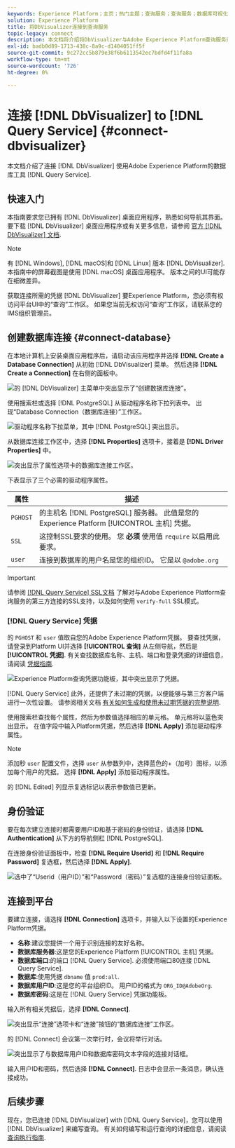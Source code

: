 ```yaml
---
keywords: Experience Platform；主页；热门主题；查询服务；查询服务；数据库可视化器；数据库可视化器；数据库可视化器；连接到查询服务；
solution: Experience Platform
title: 将DbVisualizer连接到查询服务
topic-legacy: connect
description: 本文档将介绍将DbVisualizer与Adobe Experience Platform查询服务连接的步骤。
exl-id: badb0d89-1713-438c-8a9c-d1404051ff5f
source-git-commit: 9c272cc5b879e38f6b6113542ec7bdfd4f11fa8a
workflow-type: tm+mt
source-wordcount: '726'
ht-degree: 0%

---
```


# 连接 [!DNL DbVisualizer] to [!DNL Query Service] {#connect-dbvisualizer}

本文档介绍了连接 [!DNL DbVisualizer] 使用Adobe Experience Platform的数据库工具 [!DNL Query Service].

## 快速入门

本指南要求您已拥有 [!DNL DbVisualizer] 桌面应用程序，熟悉如何导航其界面。 要下载 [!DNL DbVisualizer] 桌面应用程序或有关更多信息，请参阅 [官方 [!DNL DbVisualizer] 文档](https://www.dbvis.com/download/).

>[!NOTE]
>
>有 [!DNL Windows], [!DNL macOS]和 [!DNL Linux] 版本 [!DNL DbVisualizer]. 本指南中的屏幕截图是使用 [!DNL macOS] 桌面应用程序。 版本之间的UI可能存在细微差异。

获取连接所需的凭据 [!DNL  DbVisualizer] 要Experience Platform，您必须有权访问平台UI中的“查询”工作区。 如果您当前无权访问“查询”工作区，请联系您的IMS组织管理员。

## 创建数据库连接 {#connect-database}

在本地计算机上安装桌面应用程序后，请启动该应用程序并选择 **[!DNL Create a Database Connection]** 从初始 [!DNL DbVisualizer] 菜单。 然后选择 **[!DNL Create a Connection]** 在右侧的面板中。

![的 [!DNL DbVisualizer] 主菜单中突出显示了“创建数据库连接”。](../images/clients/dbvisualizer/create-db-connection.png)

使用搜索栏或选择 [!DNL PostgreSQL] 从驱动程序名称下拉列表中。 出现“Database Connection（数据库连接）”工作区。

![驱动程序名称下拉菜单，其中 [!DNL PostgreSQL] 突出显示。](../images/clients/dbvisualizer/driver-name.png)

从数据库连接工作区中，选择 **[!DNL Properties]** 选项卡，接着是 **[!DNL Driver Properties]** 中。

![突出显示了属性选项卡的数据库连接工作区。](../images/clients/dbvisualizer/driver-properties.png)

下表显示了三个必需的驱动程序属性。

| 属性 | 描述 |
| ------ | ------ |
| `PGHOST` | 的主机名 [!DNL PostgreSQL] 服务器。 此值是您的Experience Platform [!UICONTROL 主机] 凭据。 |
| `SSL` | 这控制SSL要求的使用。 您 **必须** 使用值 `require` 以启用此要求。 |
| `user` | 连接到数据库的用户名是您的组织ID。 它是以 `@adobe.org` |

>[!IMPORTANT]
>
>请参阅 [[!DNL Query Service] SSL文档](./ssl-modes.md) 了解对与Adobe Experience Platform查询服务的第三方连接的SSL支持，以及如何使用 `verify-full` SSL模式。

### [!DNL Query Service] 凭据

的 `PGHOST` 和 `user` 值取自您的Adobe Experience Platform凭据。 要查找凭据，请登录到Platform UI并选择 **[!UICONTROL 查询]** 从左侧导航，然后是 **[!UICONTROL 凭据]**. 有关查找数据库名称、主机、端口和登录凭据的详细信息，请阅读 [凭据指南](../ui/credentials.md).

![Experience Platform查询凭据功能板，其中突出显示了凭据。](../images/clients/dbvisualizer/query-service-credentials-page.png)

[!DNL Query Service] 此外，还提供了未过期的凭据，以便能够与第三方客户端进行一次性设置。 请参阅相关文档 [有关如何生成和使用未过期凭据的完整说明](../ui/credentials.md#non-expiring-credentials).

使用搜索栏查找每个属性，然后为参数值选择相应的单元格。 单元格将以蓝色突出显示。 在值字段中输入Platform凭据，然后选择 **[!DNL Apply]** 添加驱动程序属性。

>[!NOTE]
>
>添加秒 `user` 配置文件，选择 `user` 从参数列中，选择蓝色的+（加号）图标，以添加每个用户的凭据。 选择 **[!DNL Apply]** 添加驱动程序属性。

的 [!DNL Edited] 列显示复选标记以表示参数值已更新。

## 身份验证

要在每次建立连接时都需要用户ID和基于密码的身份验证，请选择 **[!DNL Authentication]** 从下方的导航侧栏 [!DNL PostgreSQL].

在连接身份验证面板中，检查 **[!DNL Require Userid]** 和 **[!DNL Require Password]** 复选框，然后选择 **[!DNL Apply]**.

![选中了“Userid（用户ID）”和“Password（密码）”复选框的连接身份验证面板。](../images/clients/dbvisualizer/connection-authentication.png)

## 连接到平台

要建立连接，请选择 **[!DNL Connection]** 选项卡，并输入以下设置的Experience Platform凭据。

- **名称**:建议您提供一个用于识别连接的友好名称。
- **数据库服务器**:这是您的Experience Platform [!UICONTROL 主机] 凭据。
- **数据库端口**:的端口 [!DNL Query Service]. 必须使用端口80连接 [!DNL Query Service].
- **数据库**:使用凭据 `dbname` 值 `prod:all`.
- **数据库用户ID**:这是您的平台组织ID。 用户ID的格式为 `ORG_ID@AdobeOrg`.
- **数据库密码**:这是在 [!DNL Query Service] 凭据功能板。

输入所有相关凭据后，选择 **[!DNL Connect]**.

![突出显示“连接”选项卡和“连接”按钮的“数据库连接”工作区。](../images/clients/dbvisualizer/connect.png)

的 [!DNL Connect] 会议第一次举行时，会议将举行对话。

![突出显示了与数据库用户ID和数据库密码文本字段的连接对话框。](../images/clients/dbvisualizer/connect-dialog.png)

输入用户ID和密码，然后选择 **[!DNL Connect]**. 日志中会显示一条消息，确认连接成功。

## 后续步骤

现在，您已连接 [!DNL DbVisualizer] with [!DNL Query Service]，您可以使用 [!DNL DbVisualizer] 来编写查询。 有关如何编写和运行查询的详细信息，请阅读 [查询执行指南](../best-practices/writing-queries.md).
